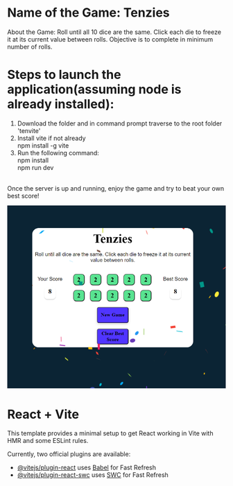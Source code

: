 # Name of the Game: Tenzies
About the Game: Roll until all 10 dice are the same. Click each die to freeze it at its current value between rolls. Objective is to complete in minimum number of rolls.

# Steps to launch the application(assuming node is already installed):
1. Download the folder and in command prompt traverse to the root folder 'tenvite'
2. Install vite if not already<br>
    npm install -g vite
3. Run the following command:<br>
    npm install <br>
    npm run dev
<br>
Once the server is up and running, enjoy the game and try to beat your own best score!<br>

![Screenshot](images/Hit-a-Tenzie.png "Beat Yourself!")





# React + Vite

This template provides a minimal setup to get React working in Vite with HMR and some ESLint rules.

Currently, two official plugins are available:

- [@vitejs/plugin-react](https://github.com/vitejs/vite-plugin-react/blob/main/packages/plugin-react/README.md) uses [Babel](https://babeljs.io/) for Fast Refresh
- [@vitejs/plugin-react-swc](https://github.com/vitejs/vite-plugin-react-swc) uses [SWC](https://swc.rs/) for Fast Refresh
